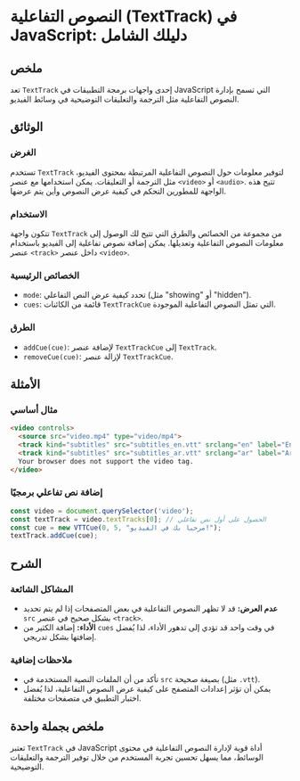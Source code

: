 <!--
Meta Description: # النصوص التفاعلية (TextTrack) في JavaScript: دليلك الشامل ## ملخص تعد `TextTrack` إحدى واجهات برمجة التطبيقات في JavaScript التي تسمح بإدارة النصوص ا...
Meta Keywords: video, النصوص, التفاعلية, texttrack, عنصر
-->

# النصوص التفاعلية (TextTrack) في JavaScript: دليلك الشامل

## ملخص
تعد `TextTrack` إحدى واجهات برمجة التطبيقات في JavaScript التي تسمح بإدارة النصوص التفاعلية مثل الترجمة والتعليقات التوضيحية في وسائط الفيديو.

## الوثائق
### الغرض
تستخدم `TextTrack` لتوفير معلومات حول النصوص التفاعلية المرتبطة بمحتوى الفيديو، مثل الترجمة أو التعليقات. يمكن استخدامها مع عنصر `<video>` أو `<audio>`. تتيح هذه الواجهة للمطورين التحكم في كيفية عرض النصوص وأين يتم عرضها.

### الاستخدام
تتكون واجهة `TextTrack` من مجموعة من الخصائص والطرق التي تتيح لك الوصول إلى معلومات النصوص التفاعلية وتعديلها. يمكن إضافة نصوص تفاعلية إلى الفيديو باستخدام عنصر `<track>` داخل عنصر `<video>`.

### الخصائص الرئيسية
- `mode`: تحدد كيفية عرض النص التفاعلي (مثل "showing" أو "hidden").
- `cues`: قائمة من الكائنات `TextTrackCue` التي تمثل النصوص التفاعلية الموجودة.

### الطرق
- `addCue(cue)`: لإضافة عنصر `TextTrackCue` إلى `TextTrack`.
- `removeCue(cue)`: لإزالة عنصر `TextTrackCue`.

## الأمثلة
### مثال أساسي
```html
<video controls>
  <source src="video.mp4" type="video/mp4">
  <track kind="subtitles" src="subtitles_en.vtt" srclang="en" label="English">
  <track kind="subtitles" src="subtitles_ar.vtt" srclang="ar" label="Arabic">
  Your browser does not support the video tag.
</video>
```

### إضافة نص تفاعلي برمجيًا
```javascript
const video = document.querySelector('video');
const textTrack = video.textTracks[0]; // الحصول على أول نص تفاعلي
const cue = new VTTCue(0, 5, "مرحبا بك في الفيديو!");
textTrack.addCue(cue);
```

## الشرح
### المشاكل الشائعة
- **عدم العرض:** قد لا تظهر النصوص التفاعلية في بعض المتصفحات إذا لم يتم تحديد `src` بشكل صحيح في عنصر `<track>`.
- **الأداء:** إضافة الكثير من `cues` في وقت واحد قد تؤدي إلى تدهور الأداء، لذا يُفضل إضافتها بشكل تدريجي.

### ملاحظات إضافية
- تأكد من أن الملفات النصية المستخدمة في `src` بصيغة صحيحة (مثل `.vtt`).
- يمكن أن تؤثر إعدادات المتصفح على كيفية عرض النصوص التفاعلية، لذا يُفضل اختبار التطبيق في متصفحات مختلفة.

## ملخص بجملة واحدة
تعتبر `TextTrack` في JavaScript أداة قوية لإدارة النصوص التفاعلية في محتوى الوسائط، مما يسهل تحسين تجربة المستخدم من خلال توفير الترجمة والتعليقات التوضيحية.